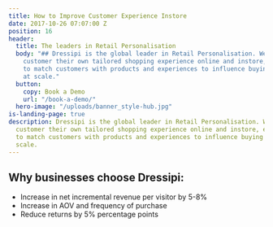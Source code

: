 ```yaml
---
title: How to Improve Customer Experience Instore
date: 2017-10-26 07:07:00 Z
position: 16
header:
  title: The leaders in Retail Personalisation
  body: "## Dressipi is the global leader in Retail Personalisation. We give each
    customer their own tailored shopping experience online and instore, enabling retailers
    to match customers with products and experiences to influence buying behaviour
    at scale."
  button:
    copy: Book a Demo
    url: "/book-a-demo/"
  hero-image: "/uploads/banner_style-hub.jpg"
is-landing-page: true
description: Dressipi is the global leader in Retail Personalisation. We give each
  customer their own tailored shopping experience online and instore, enabling retailers
  to match customers with products and experiences to influence buying behaviour at
  scale.
---
```


## Why businesses choose Dressipi:

* Increase in net incremental revenue per visitor by 5-8%
* Increase in AOV and frequency of purchase
* Reduce returns by 5% percentage points


